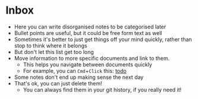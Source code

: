 # Inbox

- Here you can write disorganised notes to be categorised later
- Bullet points are useful, but it could be free form text as well
- Sometimes it's better to just get things off your mind quickly, rather than stop to think where it belongs
- But don't let this list get too long
- Move information to more specific documents and link to them.
  - This helps you navigate between documents quickly
  - For example, you can `Cmd`+`Click` this: [todo](todo.md)
- Some notes don't end up making sense the next day
- That's ok, you can just delete them!
  - You can always find them in your git history, if you really need it!
